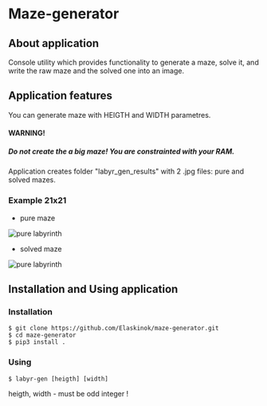 # Maze-generator

## About application

Console utility which provides functionality to generate a maze, solve it, and write the raw maze and the solved one into an image.

## Application features

You can generate maze with HEIGTH and WIDTH parametres.

#### WARNING!
##### Do not create the a big maze! You are constrainted with your RAM.

Application creates folder "labyr_gen_results" with 2 .jpg files: pure and solved mazes.

### Example 21x21

- pure maze

![pure labyrinth](example_21x21/labyrinth.jpg)
- solved maze

![pure labyrinth](example_21x21/soluted_labyrinth.jpg)

## Installation and Using application

### Installation

    $ git clone https://github.com/Elaskinok/maze-generator.git
    $ cd maze-generator
    $ pip3 install .
    
### Using

    $ labyr-gen [heigth] [width]

heigth, width - must be odd integer !
